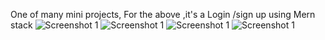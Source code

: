 One of many mini projects,
For the above ,it's a Login /sign up using Mern stack
![Screenshot 1](screenshot/Screenshot(72).png)
![Screenshot 1](screenshot/Screenshot(73).png)
![Screenshot 1](screenshot/Screenshot(74).png)
![Screenshot 1](screenshot/Screenshot(75).png)
